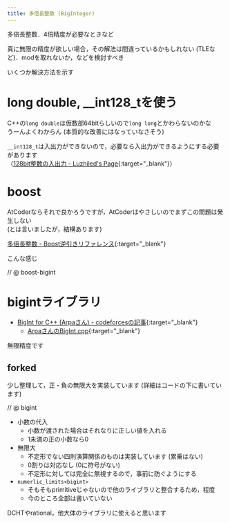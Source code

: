 ```yaml
---
title: 多倍長整数 (BigInteger)
---
```


多倍長整数．4倍精度が必要なときなど

真に無限の精度が欲しい場合，その解法は間違っているかもしれない (TLEなど)．modを取れないか，などを検討すべき

いくつか解決方法を示す

# long double, \_\_int128\_tを使う

C++の`long double`は仮数部64bitらしいので`long long`とかわらないのかな  
うーんよくわからん (本質的な改善にはなっていなさそう)

`__int128_t`は入出力ができないので，必要なら入出力ができるようにする必要があります  
（[128bit整数の入出力 - Luzhiled's Page](https://luzhiled.github.io/CLibrary/Other/IO_int128.html){:target="_blank"}）
<!--_-->

# boost

AtCoderならそれで良かろうですが，AtCoderはやさしいのでまずこの問題は発生しない  
(とは言いましたが，結構あります)

[多倍長整数 - Boost逆引きリファレンス](https://boostjp.github.io/tips/multiprec-int.html){:target="_blank"}<!--_-->

こんな感じ

// @ boost-bigint

# bigintライブラリ

* [BigInt for C++ (Arpaさん) - codeforcesの記事](https://codeforces.com/blog/entry/22566){:target="_blank"}<!--_-->
  * [ArpaさんのBigInt.cpp](https://gist.github.com/ar-pa/957297fb3f88996ead11){:target="_blank"}<!--_-->

無限精度です

## forked

少し整理して，正・負の無限大を実装しています (詳細はコードの下に書いています)

// @ bigint

* 小数の代入
  * 小数が渡された場合はそれなりに正しい値を入れる
  * 1未満の正の小数なら0
* 無限大
  * 不定形でない四則演算関係のものは実装しています (累乗はない)
  * 0割りは対応なし (0に符号がない)
  * 不定形に対しては完全に無視するので，事前に防ぐようにする
* `numerlic_limits<bigint>`
  * そもそもprimitiveじゃないので他のライブラリと整合するため，程度
  * 今のところ全部は書いていない

DCHTやrational，他大体のライブラリに使えると思います

